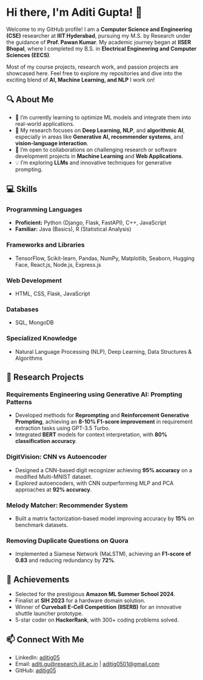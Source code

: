 # Hi there, I'm Aditi Gupta! 👋  

Welcome to my GitHub profile! I am a **Computer Science and Engineering (CSE)** researcher at **IIIT Hyderabad**, pursuing my M.S. by Research under the guidance of **Prof. Pawan Kumar**. My academic journey began at **IISER Bhopal**, where I completed my B.S. in **Electrical Engineering and Computer Sciences (EECS)**.  

Most of my course projects, research work, and passion projects are showcased here. Feel free to explore my repositories and dive into the exciting blend of **AI, Machine Learning, and NLP** I work on!  

## 🔍 About Me  
- 🌱 I’m currently learning to optimize ML models and integrate them into real-world applications.  
- 🔭 My research focuses on **Deep Learning, NLP**, and **algorithmic AI**, especially in areas like **Generative AI, recommender systems**, and **vision-language interaction**.  
- 🤝 I’m open to collaborations on challenging research or software development projects in **Machine Learning** and **Web Applications**.  
- 💡 I’m exploring **LLMs** and innovative techniques for generative prompting.  

## 💻 Skills  
### **Programming Languages**  
- **Proficient:** Python (Django, Flask, FastAPI), C++, JavaScript  
- **Familiar:** Java (Basics), R (Statistical Analysis)  

### **Frameworks and Libraries**  
- TensorFlow, Scikit-learn, Pandas, NumPy, Matplotlib, Seaborn, Hugging Face, React.js, Node.js, Express.js  

### **Web Development**  
- HTML, CSS, Flask, JavaScript  

### **Databases**  
- SQL, MongoDB  

### **Specialized Knowledge**  
- Natural Language Processing (NLP), Deep Learning, Data Structures & Algorithms  

## 🚀 Research Projects  
### **Requirements Engineering using Generative AI: Prompting Patterns**  
- Developed methods for **Reprompting** and **Reinforcement Generative Prompting**, achieving an **8-10% F1-score improvement** in requirement extraction tasks using GPT-3.5 Turbo.  
- Integrated **BERT** models for context interpretation, with **80% classification accuracy**.  

### **DigitVision: CNN vs Autoencoder**  
- Designed a CNN-based digit recognizer achieving **95% accuracy** on a modified Multi-MNIST dataset.  
- Explored autoencoders, with CNN outperforming MLP and PCA approaches at **92% accuracy**.  

### **Melody Matcher: Recommender System**  
- Built a matrix factorization-based model improving accuracy by **15%** on benchmark datasets.  

### **Removing Duplicate Questions on Quora**  
- Implemented a Siamese Network (MaLSTM), achieving an **F1-score of 0.83** and reducing redundancy by **72%**.  

## 🌟 Achievements  
- Selected for the prestigious **Amazon ML Summer School 2024**.  
- Finalist at **SIH 2023** for a hardware domain solution.  
- Winner of **Curveball E-Cell Competition (IISERB)** for an innovative shuttle launcher prototype.  
- 5-star coder on **HackerRank**, with 300+ coding problems solved.  

## 📫 Connect With Me  
- LinkedIn: [aditig05](https://www.linkedin.com/in/aditig05/)  
- Email: aditi.gu@research.iiit.ac.in | aditig0501@gmail.com  
- GitHub: [aditig05](https://github.com/aditig05)  

